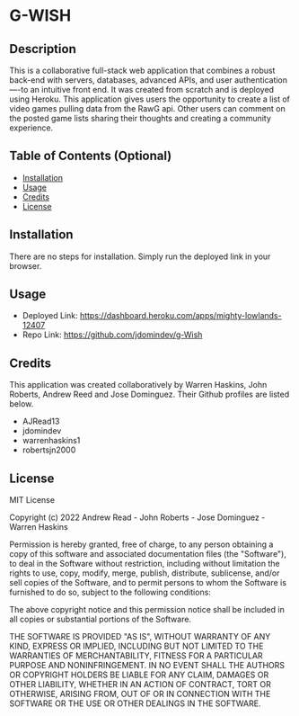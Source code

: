 # G-WISH

## Description

This is a collaborative full-stack web application that combines a robust back-end with servers, databases, advanced APIs, and user authentication—-to an intuitive front end. It was created from scratch and is deployed using Heroku. This application gives users the opportunity to create a list of video games pulling data from the RawG api. Other users can comment on the posted game lists sharing their thoughts and creating a community experience.


## Table of Contents (Optional)

- [Installation](#installation)
- [Usage](#usage)
- [Credits](#credits)
- [License](#license)

## Installation

There are no steps for installation. Simply run the deployed link in your browser.

## Usage
- Deployed Link: https://dashboard.heroku.com/apps/mighty-lowlands-12407
- Repo Link: https://github.com/jdomindev/g-Wish
## Credits

This application was created collaboratively by Warren Haskins, John Roberts, Andrew Reed and Jose Dominguez. Their Github profiles are listed below. 

- AJRead13
- jdomindev
- warrenhaskins1
- robertsjn2000

## License

MIT License

Copyright (c) 2022 Andrew Read - John Roberts - Jose Dominguez - Warren Haskins

Permission is hereby granted, free of charge, to any person obtaining a copy
of this software and associated documentation files (the "Software"), to deal
in the Software without restriction, including without limitation the rights
to use, copy, modify, merge, publish, distribute, sublicense, and/or sell
copies of the Software, and to permit persons to whom the Software is
furnished to do so, subject to the following conditions:

The above copyright notice and this permission notice shall be included in all
copies or substantial portions of the Software.

THE SOFTWARE IS PROVIDED "AS IS", WITHOUT WARRANTY OF ANY KIND, EXPRESS OR
IMPLIED, INCLUDING BUT NOT LIMITED TO THE WARRANTIES OF MERCHANTABILITY,
FITNESS FOR A PARTICULAR PURPOSE AND NONINFRINGEMENT. IN NO EVENT SHALL THE
AUTHORS OR COPYRIGHT HOLDERS BE LIABLE FOR ANY CLAIM, DAMAGES OR OTHER
LIABILITY, WHETHER IN AN ACTION OF CONTRACT, TORT OR OTHERWISE, ARISING FROM,
OUT OF OR IN CONNECTION WITH THE SOFTWARE OR THE USE OR OTHER DEALINGS IN THE
SOFTWARE.



